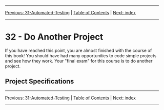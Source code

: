 <!-- Navigation -->

---

[Previous: 31-Automated-Testing](./31-Automated-Testing.md) | [Table of Contents](./00-Table-of-Contents.md) | [Next: index](./index.md)

---
<!-- End Navigation -->

# 32 - Do Another Project

If you have reached this point, you are almost finished with the course of this book! You should have had many opportunities to code simple projects and see how they work. Your "final exam" for this course is to do another project.

## Project Specifications



<!-- Navigation -->

---

[Previous: 31-Automated-Testing](./31-Automated-Testing.md) | [Table of Contents](./00-Table-of-Contents.md) | [Next: index](./index.md)

---
<!-- End Navigation -->
